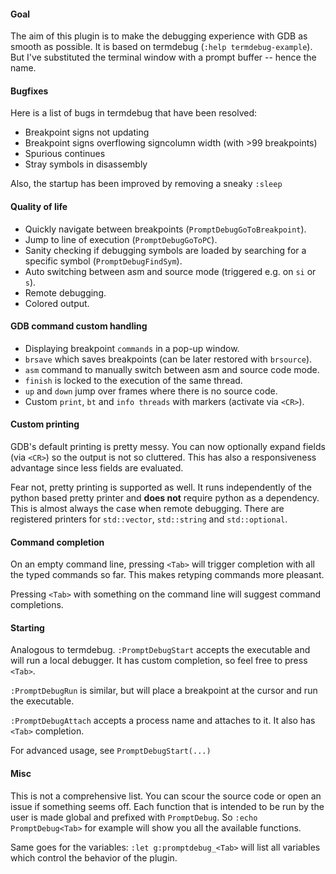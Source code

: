 #### Goal

The aim of this plugin is to make the debugging experience with GDB as smooth as possible. It is based on
termdebug (`:help termdebug-example`). But I've substituted the terminal window with a prompt buffer -- hence the name.

#### Bugfixes

Here is a list of bugs in termdebug that have been resolved:
- Breakpoint signs not updating
- Breakpoint signs overflowing signcolumn width (with >99 breakpoints)
- Spurious continues
- Stray symbols in disassembly

Also, the startup has been improved by removing a sneaky `:sleep`

#### Quality of life

- Quickly navigate between breakpoints (`PromptDebugGoToBreakpoint`).
- Jump to line of execution (`PromptDebugGoToPC`).
- Sanity checking if debugging symbols are loaded by searching for a specific symbol (`PromptDebugFindSym`).
- Auto switching between asm and source mode (triggered e.g. on `si` or `s`).
- Remote debugging.
- Colored output.

#### GDB command custom handling

- Displaying breakpoint `commands` in a pop-up window.
- `brsave` which saves breakpoints (can be later restored with `brsource`).
- `asm` command to manually switch between asm and source code mode.
- `finish` is locked to the execution of the same thread.
- `up` and `down` jump over frames where there is no source code.
- Custom `print`, `bt` and `info threads` with markers (activate via `<CR>`).

#### Custom printing

GDB's default printing is pretty messy. You can now optionally expand fields (via `<CR>`) so the output is not so
cluttered. This has also a responsiveness advantage since less fields are evaluated.

Fear not, pretty printing is supported as well. It runs independently of the python based pretty printer and **does not**
require python as a dependency. This is almost always the case when remote debugging. There are registered printers for
`std::vector`, `std::string` and `std::optional`.

#### Command completion

On an empty command line, pressing `<Tab>` will trigger completion with all the typed commands so far. This makes retyping
commands more pleasant.

Pressing `<Tab>` with something on the command line will suggest command completions.

#### Starting

Analogous to termdebug. `:PromptDebugStart` accepts the executable and will run a local debugger. It has custom
completion, so feel free to press `<Tab>`.

`:PromptDebugRun` is similar, but will place a breakpoint at the cursor and run the executable.

`:PromptDebugAttach` accepts a process name and attaches to it. It also has `<Tab>` completion.

For advanced usage, see `PromptDebugStart(...)`

#### Misc

This is not a comprehensive list. You can scour the source code or open an issue if something seems off. Each function
that is intended to be run by the user is made global and prefixed with `PromptDebug`. So `:echo PromptDebug<Tab>` for
example will show you all the available functions.

Same goes for the variables: `:let g:promptdebug_<Tab>` will list all variables which control the behavior of the
plugin.
